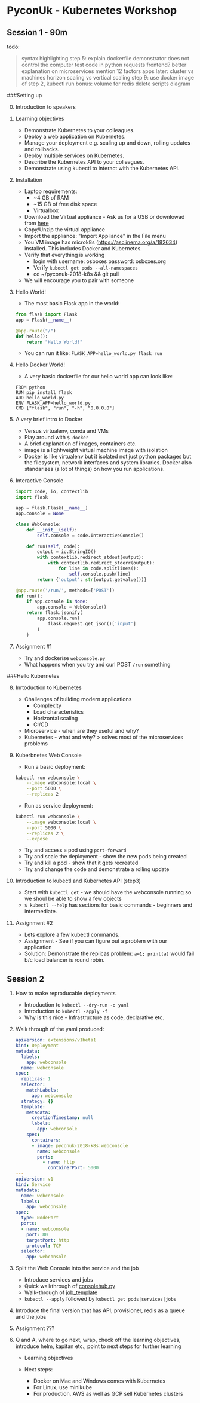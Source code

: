 PyconUk - Kubernetes Workshop
=============================

Session 1 - 90m
---------------

todo:

> syntax highlighting
> step 5: explain dockerfile
> demonstrator does not control the computer
> test code in python requests
> frontend?
> better explanation on microservices
> mention 12 factors apps
> later: cluster vs machines
> horizon scaling vs vertical scaling
> step 9: use docker image of step 2, kubectl run
> bonus: volume for redis
> delete scripts
> diagram


###Setting up

0. Introduction to speakers

1. Learning objectives
    * Demonstrate Kubernetes to your colleagues.
    * Deploy a web application on Kubernetes.
    * Manage your deployment e.g. scaling up and down, rolling updates and rollbacks. 
    * Deploy multiple services on Kubernetes.
    * Describe the Kubernetes API to your colleagues.
    * Demonstrate using kubectl to interact with the Kubernetes API.

2. Installation
    * Laptop requirements:
       * ~4 GB of RAM
       * ~15 GB of free disk space
       * Virtualbox
    * Download the Virtual appliance - Ask us for a USB or downlowad from [here](https://tinyurl.com/pyconuk-2018-k8s)
    * Copy/Unzip the virtual appliance
    * Import the appliance: "Import Appliance" in the File menu
    * You VM image has microk8s (https://asciinema.org/a/182634) installed. This includes Docker and Kubernetes.
    * Verify that everything is working
      * login with username: osboxes password: osboxes.org
      * Verify `kubectl get pods --all-namespaces`
      * cd ~/pyconuk-2018-k8s && git pull
    * We will encourage you to pair with someone

3. Hello World!
    * The most basic Flask app in the world:
    
    ```python
    from flask import Flask
    app = Flask(__name__)

    @app.route("/")
    def hello():
        return "Hello World!"
    ```
    
   * You can run it like: `FLASK_APP=hello_world.py flask run`

4. Hello Docker World!
    * A very basic dockerfile for our hello world app can look like:

    ```docker
    FROM python
    RUN pip install flask
    ADD hello_world.py
    ENV FLASK_APP=hello_world.py
    CMD ["flask", "run", "-h", "0.0.0.0"]
    ```

5. A very brief intro to Docker
    * Versus virtualenv, conda and VMs
    * Play around with `$ docker`
    * A brief explanation of images, containers etc.
    * image is a lightweight virtual machine image with isolation
    * Docker is like virtualenv but it isolated not just python packages but the filesystem, network interfaces and system libraries. Docker also standarizes (a lot of things) on how you run applications.

6. Interactive Console

    ```python
    import code, io, contextlib
    import flask

    app = flask.Flask(__name__)
    app.console = None

    class WebConsole:
        def __init__(self):
            self.console = code.InteractiveConsole()

        def run(self, code):
            output = io.StringIO()
            with contextlib.redirect_stdout(output):
                with contextlib.redirect_stderr(output):
                    for line in code.splitlines():
                        self.console.push(line)
            return {'output': str(output.getvalue())}

    @app.route('/run/', methods=['POST'])
    def run():
        if app.console is None:
            app.console = WebConsole()
        return flask.jsonify( 
            app.console.run(
                flask.request.get_json()['input']
            )
        )
    ```

7. Assignment #1
    * Try and dockerise `webconsole.py`
    * What happens when you try and curl POST `/run` something
    
###Hello Kubernetes

8. Inrtoduction to Kubernetes
    * Challenges of building modern applications
        * Complexity
        * Load characteristics
        * Horizontal scaling
        * CI/CD
    * Microservice - when are they useful and why? 
    * Kubernetes - what and why? > solves most of the microservices problems

9. Kuberbnetes Web Console 
    * Run a basic deployment: 
    ```bash
    kubectl run webconsole \
        --image webconsole:local \
        --port 5000 \
        --replicas 2
    ```
    * Run as service deployment: 
    ```bash
    kubectl run webconsole \
        --image webconsole:local \
        --port 5000 \
        --replicas 2 \
        --expose
    ```

   * Try and access a pod using `port-forward`
   * Try and scale the deployment - show the new pods being created
   * Try and kill a pod - show that it gets recreated
   * Try and change the code and demonstrate a rolling update

10. Introduction to kubectl and Kubernetes API (step3)
    * Start with `kubectl get` - we should have the webconsole running so we shoul be able to show a few objects
    * `$ kubectl --help` has sections for basic commands - beginners and intermediate.

11. Assignment #2
    * Lets explore a few kubectl commands.
    * Assignment - See if you can figure out a problem with our application
    * Solution: Demonstrate the replicas problem: `a=1; print(a)` would fail b/c load balancer is round robin.


Session 2
---------

1. How to make reproducable deployments
    * Introduction to `kubectl --dry-run -o yaml`
    * Introduction to `kubectl -apply -f`
    * Why is this nice - Infrastructure as code, declarative etc.

2. Walk through of the yaml produced:

    ```yaml
    apiVersion: extensions/v1beta1
    kind: Deployment
    metadata:
      labels:
        app: webconsole
      name: webconsole
    spec:
      replicas: 1
      selector:
        matchLabels:
          app: webconsole
      strategy: {}
      template:
        metadata:
          creationTimestamp: null
          labels:
            app: webconsole
        spec:
          containers:
          - image: pyconuk-2018-k8s:webconsole
            name: webconsole
            ports:
              - name: http
                containerPort: 5000
    ---
    apiVersion: v1
    kind: Service
    metadata:
      name: webconsole
      labels:
        app: webconsole
    spec:
      type: NodePort
      ports:
      - name: webconsole
        port: 80
        targetPort: http
        protocol: TCP
      selector:
        app: webconsole
    ```

4. Split the Web Console into the service and the job
    * Introduce services and jobs
    * Quick walkthrough of [consolehub.py](https://github.com/alixedi/pyconuk-2018-k8s/blob/master/step3/consolehub/consolehub.py)
    * Walk-through of [job_template](https://github.com/alixedi/pyconuk-2018-k8s/blob/master/step3/consolehub/job-template.yaml)
    * `kubectl --apply` followed by `kubectl get pods|services|jobs`

5. Introduce the final version that has API, provisioner, redis as a queue and the jobs

6. Assignment ???

7. Q and A, where to go next, wrap, check off the learning objectives, introduce helm, kapitan etc., point to next steps for further learning

    * Learning objectives

    * Next steps:

        * Docker on Mac and Windows comes with Kubernetes
        * For Linux, use minikube
        * For production, AWS as well as GCP sell Kubernetes clusters
